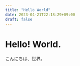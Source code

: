 ```yaml
---
title: "Hello World"
date: 2023-04-21T22:18:29+09:00
draft: false
---
```

# Hello! World.
こんにちは、世界。
